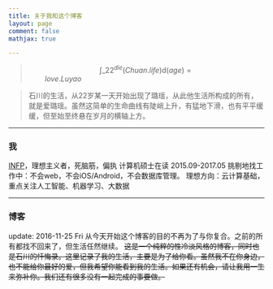 ```yaml
---
title: 关于我和这个博客
layout: page
comment: false
mathjax: true

---
```


> $$\int\_{22}^{die} \left( Chuan.life \right)  \mathrm{d} \left( age\right) = love.Luyao \enspace \enspace \enspace \enspace \enspace \enspace \enspace \enspace \enspace \enspace \enspace \enspace \enspace \enspace \enspace \enspace \enspace \enspace \enspace \enspace \enspace \enspace \enspace \enspace \enspace \enspace \enspace \enspace \enspace \enspace \enspace \enspace \enspace \enspace \enspace \enspace \enspace \enspace \enspace \enspace \enspace \enspace \enspace$$

> 石川的生活，从22岁某一天开始出现了璐瑶，从此他生活所构成的所有，就是爱璐瑶。虽然这简单的生命曲线有陡峭上升，有猛地下滑，也有平平缓缓，但至始至终悬在岁月的横轴上方。

---

### <i class="fa fa-user-secret"></i> 我
[INFP](https://www.16personalities.com/ch/infp-%E4%BA%BA%E6%A0%BC)，理想主义者，死脑筋，偏执
计算机硕士在读 2015.09-2017.05
挑剔地找工作中：不会web，不会iOS/Android，不会数据库管理。
理想方向：云计算基础，重点关注人工智能、机器学习、大数据

---

### <i class="fa fa-pencil"></i> 博客
update: 2016-11-25 Fri
从今天开始这个博客的目的不再为了与你复合。之前的所有都找不回来了，但生活任然继续。
<del>这是一个纯粹的性冷淡风格的博客，同时也是石川的忏悔录。这里记录了我的生活，主要是为了给你看。虽然我不在你身边，也不能给你最好的爱，但我希望你能看到我的生活。如果还有机会，请让我用一生来弥补你。我们还有很多没有一起完成的事要做。</del>
